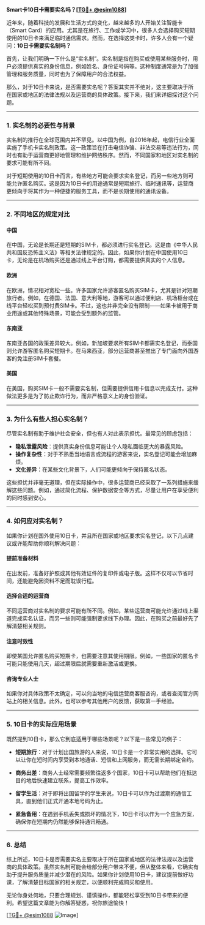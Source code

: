 **Smart卡10日卡需要实名吗？[[TG💪+ @esim1088](https://t.me/s/esim1088)]**

近年来，随着科技的发展和生活方式的变化，越来越多的人开始关注智能卡（Smart Card）的应用。尤其是在旅行、工作或学习中，很多人会选择购买短期使用的10日卡来满足临时通信需求。然而，在选择这类卡时，许多人会有一个疑问：**10日卡需要实名制吗？**

首先，让我们明确一下什么是“实名制”。实名制是指在购买或使用某些服务时，用户必须提供真实的身份信息，例如姓名、身份证号码等。这种制度通常是为了加强管理和服务质量，同时也为了保障用户的合法权益。

那么，对于10日卡来说，是否需要实名呢？答案其实并不绝对，这主要取决于所在国家或地区的法律法规以及运营商的具体政策。接下来，我们来详细探讨这个问题。

---

### **1. 实名制的必要性与背景**

实名制的推行在全球范围内并不罕见。以中国为例，自2016年起，电信行业全面实施了手机卡实名制政策。这一政策旨在打击电信诈骗、非法交易等违法行为，同时也有助于运营商更好地管理和维护网络秩序。然而，不同国家和地区对实名制的要求可能有所不同。

对于短期使用的10日卡而言，有些地方可能会要求实名登记，而另一些地方则可能允许匿名购买。这是因为10日卡的用途通常是短期旅行、临时通讯等，运营商更倾向于将其作为一种便捷的服务工具，而不是长期使用的通讯设备。

---

### **2. 不同地区的规定对比**

#### **中国**
在中国，无论是长期还是短期的SIM卡，都必须进行实名登记。这是由《中华人民共和国反恐怖主义法》等相关法律规定的。因此，如果你计划在中国使用10日卡，无论是在机场购买还是通过线上平台订购，都需要提供真实的个人信息。

#### **欧洲**
在欧洲，情况相对宽松一些。许多国家允许游客匿名购买SIM卡，尤其是针对短期旅行者。例如，在德国、法国、意大利等地，游客可以通过便利店、机场柜台或在线平台轻松买到预付费SIM卡。不过，这也并非完全没有限制——如果卡被用于商业用途或其他特殊场景，可能会受到额外的监管。

#### **东南亚**
东南亚各国的政策差异较大。例如，新加坡要求所有SIM卡都需实名登记，而泰国则允许游客匿名购买短期卡。在马来西亚，部分运营商甚至推出了专门面向外国游客的免注册SIM卡套餐。

#### **美国**
在美国，购买SIM卡一般不需要实名制，但需要提供信用卡信息以完成支付。这种做法更多是为了防止欺诈行为，而非严格意义上的身份验证。

---

### **3. 为什么有些人担心实名制？**

尽管实名制有助于维护社会安全，但也有人对此表示担忧。最常见的顾虑包括：

- **隐私泄露风险**：提供真实身份信息可能让个人隐私面临更大的暴露风险。
- **操作复杂性**：对于不熟悉当地语言或流程的游客来说，实名登记可能会增加麻烦。
- **文化差异**：在某些文化背景下，人们可能更倾向于保持匿名状态。

这些担忧并非毫无道理，但在实际操作中，很多运营商已经采取了一系列措施来缓解这些问题。例如，通过简化流程、保护数据安全等方式，尽量让用户在享受便利的同时感到安心。

---

### **4. 如何应对实名制？**

如果你计划在国外使用10日卡，并且所在国家或地区要求实名登记，以下几点建议或许能帮助你顺利解决问题：

#### **提前准备材料**
在出发前，准备好护照或其他有效证件的复印件或电子版。这样不仅可以节省时间，还能避免因资料不足而耽误行程。

#### **选择合适的运营商**
不同运营商对实名制的要求可能有所不同。例如，某些运营商可能允许通过线上渠道完成实名认证，而另一些则可能强制要求线下办理。因此，在购买之前最好先了解清楚相关规则。

#### **注意时效性**
即使某国允许匿名购买短期卡，也需要注意其使用期限。例如，一些国家的匿名卡可能只能使用几天，超过期限后就需要重新激活或更换。

#### **咨询专业人士**
如果你对具体政策不太确定，可以向当地的电信运营商客服咨询，或者查阅官方网站上的相关信息。此外，也可以参考其他用户的反馈，获取第一手经验。

---

### **5. 10日卡的实际应用场景**

既然提到10日卡，那么它到底适用于哪些场景呢？以下是一些常见的例子：

- **短期旅行**：对于计划出国旅游的人来说，10日卡是一个非常实用的选择。它可以让你在短时间内享受到本地通话、短信和上网服务，而无需长期绑定合约。
  
- **商务出差**：商务人士经常需要频繁往返多个国家，10日卡可以帮助他们在抵达目的地后快速建立联系，提高工作效率。

- **留学生活**：对于即将出国留学的学生来说，10日卡可以作为过渡期的通信工具，直到他们正式开通本地号码为止。

- **紧急备用**：在遇到手机丢失或损坏的情况下，10日卡可以作为一个应急方案，确保你在短期内仍然能够保持通讯畅通。

---

### **6. 总结**

综上所述，10日卡是否需要实名主要取决于所在国家或地区的法律法规以及运营商的具体政策。虽然实名制可能会给部分用户带来不便，但从整体来看，它确实有助于提升服务质量并减少潜在的风险。如果你计划使用10日卡，建议提前做好功课，了解清楚目标国家的相关规定，以便顺利完成购买和使用。

无论你身处何地，只要合理规划、谨慎操作，都能轻松享受到10日卡带来的便利。希望这篇文章能为你解答疑惑，祝你旅途愉快！

[[TG💪+ @esim1088](https://t.me/s/esim1088) ![Image](https://i.postimg.cc/4NQfJmqS/Snipaste-2025-05-13-00-14-12.png)]